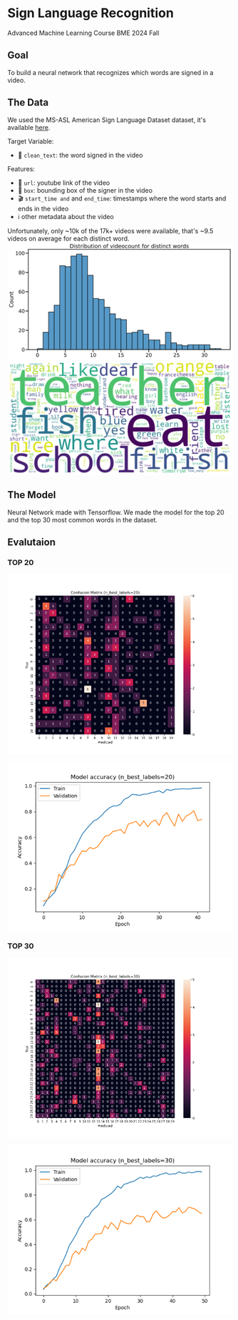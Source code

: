 # Sign Language Recognition
Advanced Machine Learning Course BME 2024 Fall
## Goal
To build a neural network that recognizes which words are signed in a video.

## The Data
We used the MS-ASL American Sign Language Dataset dataset, it's available [here](https://www.microsoft.com/en-us/download/details.aspx?id=100121).

Target Variable:
  - 💬 `clean_text`: the word signed in the video

Features:
  - 🔗 `url`: youtube link of the video
  - 🔳 `box`: bounding box of the signer in the video
  - 🎬 `start_time and` and `end_time`: timestamps where the word starts and ends in the video
  - ℹ️ other metadata about the video

Unfortunately, only ~10k of the 17k+ videos were available, that's ~9.5 videos on average for each distinct word.
![alt text](./images/video_dist.svg)
![alt text](./images/wordcloud.svg)


## The Model
Neural Network made with Tensorflow.
We made the model for the top 20 and the top 30 most common words in the dataset.

## Evalutaion
### TOP 20
![alt text](./images/confusion_matrix_20.png)
<p align="center">
    <img src="./images/model_accuracy_20.png">
</p>

### TOP 30
![alt text](./images/confusion_matrix_30.png)
<p align="center">
    <img src="./images/model_accuracy_30.png">
</p>
